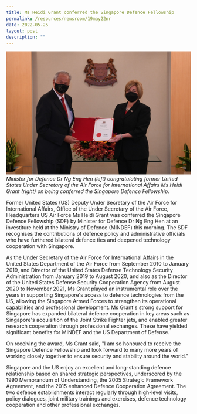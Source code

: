 ```yaml
---
title: Ms Heidi Grant conferred the Singapore Defence Fellowship
permalink: /resources/newsroom/19may22nr
date: 2022-05-25
layout: post
description: ""
---
```


![](/images/19may22nr_photo1a.jpg)
*Minister for Defence Dr Ng Eng Hen (left) congratulating former United States Under Secretary of the Air Force for International Affairs Ms Heidi Grant (right) on being conferred the Singapore Defence Fellowship.*


Former United States (US) Deputy Under Secretary of the Air Force for International Affairs, Office of the Under Secretary of the Air Force, Headquarters US Air Force Ms Heidi Grant was conferred the Singapore Defence Fellowship (SDF) by Minister for Defence Dr Ng Eng Hen at an investiture held at the Ministry of Defence (MINDEF) this morning. The SDF recognises the contributions of defence policy and administrative officials who have furthered bilateral defence ties and deepened technology cooperation with Singapore.

As the Under Secretary of the Air Force for International Affairs in the United States Department of the Air Force from September 2010 to January 2019, and Director of the United States Defense Technology Security Administration from January 2019 to August 2020, and also as the Director of the United States Defense Security Cooperation Agency from August 2020 to November 2021, Ms Grant played an instrumental role over the years in supporting Singapore's access to defence technologies from the US, allowing the Singapore Armed Forces to strengthen its operational capabilities and professional development. Ms Grant's strong support for Singapore has expanded bilateral defence cooperation in key areas such as Singapore's acquisition of the Joint Strike Fighter jets, and enabled greater research cooperation through professional exchanges. These have yielded significant benefits for MINDEF and the US Department of Defense.

On receiving the award, Ms Grant said, "I am so honoured to receive the Singapore Defence Fellowship and look forward to many more years of working closely together to ensure security and stability around the world."

Singapore and the US enjoy an excellent and long-standing defence relationship based on shared strategic perspectives, underscored by the 1990 Memorandum of Understanding, the 2005 Strategic Framework Agreement, and the 2015 enhanced Defence Cooperation Agreement. The two defence establishments interact regularly through high-level visits, policy dialogues, joint military trainings and exercises, defence technology cooperation and other professional exchanges.